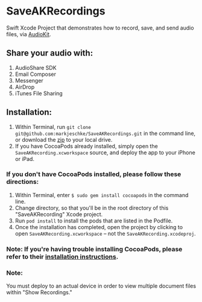 # SaveAKRecordings
Swift Xcode Project that demonstrates how to record, save, and send audio files, via [AudioKit](http://audiokit.io/).

## Share your audio with:
1. AudioShare SDK
2. Email Composer
3. Messenger
4. AirDrop
5. iTunes File Sharing

## Installation:
1. Within Terminal, run `git clone git@github.com:markjeschke/SaveAKRecordings.git` in the command line, or download the [zip](https://github.com/markjeschke/SaveAKRecordings/archive/master.zip) to your local drive.
2. If you have CocoaPods already installed, simply open the `SaveAKRecording.xcworkspace` source, and deploy the app to your iPhone or iPad.

### If you don't have CocoaPods installed, please follow these directions:

1. Within Terminal, enter `$ sudo gem install cocoapods` in the command line.
2. Change directory, so that you'll be in the root directory of this "SaveAKRecording" Xcode project. 
3. Run `pod install` to install the pods that are listed in the Podfile.
4. Once the installation has completed, open the project by clicking to open `SaveAKRecording.xcworkspace` – not the `SaveAKRecording.xcodeproj`.

### Note: If you're having trouble installing CocoaPods, please refer to their [installation instructions](https://cocoapods.org/#install).

### Note:
You must deploy to an actual device in order to view multiple document files within "Show Recordings."
